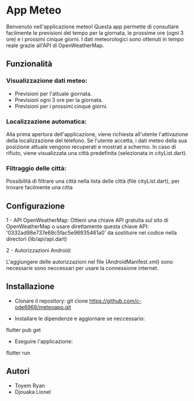 # App Meteo

Benvenuto nell'applicazione meteo! Questa app permette di consultare facilmente 
le previsioni del tempo per la giornata, le prossime ore (ogni 3 ore) e i prossimi cinque giorni. 
I dati meteorologici sono ottenuti in tempo reale grazie all'API di OpenWeatherMap.

## Funzionalità

### Visualizzazione dati meteo:

- Previsioni per l'attuale giornata.
- Previsioni ogni 3 ore per la giornata.
- Previsioni per i prossimi cinque giorni.

### Localizzazione automatica:

Alla prima apertura dell'applicazione, viene richiesta all'utente l'attivazione della localizzazione del telefono.
Se l'utente accetta, i dati meteo della sua posizione attuale vengono recuperati e mostrati a schermo.
In caso di rifiuto, viene visualizzata una città predefinita (selezionata in cityList.dart).

### Filtraggio delle città:

Possibilità di filtrare una città nella lista delle città (file cityList.dart), per trovare facilmente una citta 

## Configurazione

1 - API OpenWeatherMap:
Ottieni una chiave API gratuita sul sito di OpenWeatherMap o usare direttamente questa chiave API: '0332ad98e737e68c5fac5e96935461a0'
da sostituire nel codice nella directori (lib/api/api.dart)

2 - Autorizzazioni Android:

L'aggiungere delle autorizzazioni nel file (AndroidManifest.xml) sono necessarie sono neccessari  per usare la connessione internet.

## Installazione

- Clonare il repository:
git clone https://github.com/c-ode6968/meteoapp.git

- Installare le dipendenze e aggiornare se neccessario:

flutter pub get

- Eseguire l'applicazione:

flutter run

## Autori
- Toyem Ryan
- Djouaka Lionel